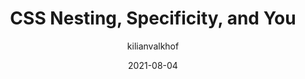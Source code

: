 ---
author: kilianvalkhof
date: 2021-08-04
permalink: false
tags:
  - css
  - cascade
target_url: https://kilianvalkhof.com/2021/css-html/css-nesting-specificity-and-you/
title: CSS Nesting, Specificity, and You
---